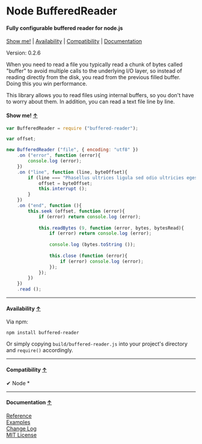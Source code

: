 <a name="start"></a>

Node BufferedReader
===================

#### Fully configurable buffered reader for node.js ####

[Show me!](#showme) | [Availability](#availability) | [Compatibility](#compatibility) | [Documentation](#documentation)

Version: 0.2.6

When you need to read a file you typically read a chunk of bytes called "buffer" to avoid multiple calls to the underlying I/O layer, so instead of reading directly from the disk, you read from the previous filled buffer. Doing this you win performance.

This library allows you to read files using internal buffers, so you don't have to worry about them. In addition, you can read a text file line by line.

<a name="showme"></a>
#### Show me! [↑](#start) ####

```javascript
var BufferedReader = require ("buffered-reader");

var offset;

new BufferedReader ("file", { encoding: "utf8" })
	.on ("error", function (error){
		console.log (error);
	})
	.on ("line", function (line, byteOffset){
		if (line === "Phasellus ultrices ligula sed odio ultricies egestas."){
			offset = byteOffset;
			this.interrupt ();
		}
	})
	.on ("end", function (){
		this.seek (offset, function (error){
			if (error) return console.log (error);
			
			this.readBytes (9, function (error, bytes, bytesRead){
				if (error) return console.log (error);
				
				console.log (bytes.toString ());
				
				this.close (function (error){
					if (error) console.log (error);
				});
			});
		})
	})
	.read ();
```

***

<a name="availability"></a>
#### Availability [↑](#start) ####

Via npm:

```
npm install buffered-reader
```

Or simply copying `build/buffered-reader.js` into your project's directory and `require()` accordingly.

***

<a name="compatibility"></a>
#### Compatibility [↑](#start) ####

✔ Node *

***

<a name="documentation"></a>
#### Documentation [↑](#start) ####
 
[Reference](https://github.com/Gagle/Node-BufferedReader/wiki/Reference)  
[Examples](https://github.com/Gagle/Node-BufferedReader/tree/master/examples)  
[Change Log](https://github.com/Gagle/Node-BufferedReader/wiki/Change-Log)  
[MIT License](https://github.com/Gagle/Node-BufferedReader/blob/master/LICENSE)